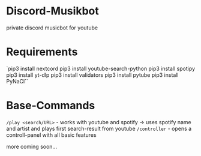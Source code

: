 # Discord-Musikbot
private discord musicbot for youtube

# Requirements
`pip3 install nextcord
pip3 install youtube-search-python
pip3 install spotipy
pip3 install yt-dlp
pip3 install validators
pip3 install pytube
pip3 install PyNaCl``

# Base-Commands
`/play <search/URL>`   - works with youtube and spotify
-> uses spotify name and artist and plays first search-result from youtube
`/controller`          - opens a controll-panel with all basic features

more coming soon...
